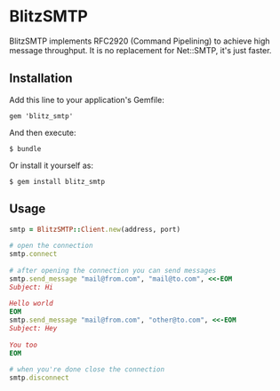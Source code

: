 # BlitzSMTP

BlitzSMTP implements RFC2920 (Command Pipelining) to achieve high
message throughput. It is no replacement for Net::SMTP, it's just
faster.

## Installation

Add this line to your application's Gemfile:

    gem 'blitz_smtp'

And then execute:

    $ bundle

Or install it yourself as:

    $ gem install blitz_smtp

## Usage
```ruby
smtp = BlitzSMTP::Client.new(address, port)
    
# open the connection
smtp.connect
    
# after opening the connection you can send messages
smtp.send_message "mail@from.com", "mail@to.com", <<-EOM
Subject: Hi
    
Hello world
EOM
smtp.send_message "mail@from.com", "other@to.com", <<-EOM
Subject: Hey
    
You too
EOM
    
# when you're done close the connection
smtp.disconnect
```
